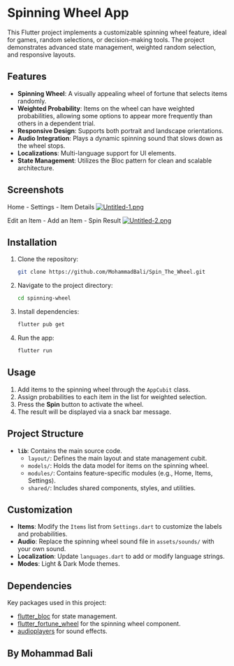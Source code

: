 # Spinning Wheel App

This Flutter project implements a customizable spinning wheel feature, ideal for games, random selections, or decision-making tools. The project demonstrates advanced state management, weighted random selection, and responsive layouts.

## Features

- **Spinning Wheel**: A visually appealing wheel of fortune that selects items randomly.
- **Weighted Probability**: Items on the wheel can have weighted probabilities, allowing some options to appear more frequently than others in a dependent trial.
- **Responsive Design**: Supports both portrait and landscape orientations.
- **Audio Integration**: Plays a dynamic spinning sound that slows down as the wheel stops.
- **Localizations**: Multi-language support for UI elements.
- **State Management**: Utilizes the Bloc pattern for clean and scalable architecture.

## Screenshots

Home - Settings - Item Details
[![Untitled-1.png](https://i.postimg.cc/zD4bDD1W/Untitled-1.png)](https://postimg.cc/s19DwrxD)

Edit an Item - Add an Item - Spin Result
[![Untitled-2.png](https://i.postimg.cc/y8HD9fx8/Untitled-2.png)](https://postimg.cc/BXmZfB2r)


## Installation

1. Clone the repository:
   ```bash
   git clone https://github.com/MohammadBali/Spin_The_Wheel.git
   ```
2. Navigate to the project directory:
   ```bash
   cd spinning-wheel
   ```
3. Install dependencies:
   ```bash
   flutter pub get
   ```
4. Run the app:
   ```bash
   flutter run
   ```

## Usage

1. Add items to the spinning wheel through the `AppCubit` class.
2. Assign probabilities to each item in the list for weighted selection.
3. Press the **Spin** button to activate the wheel.
4. The result will be displayed via a snack bar message.

## Project Structure

- **`lib`**: Contains the main source code.
    - `layout/`: Defines the main layout and state management cubit.
    - `models/`: Holds the data model for items on the spinning wheel.
    - `modules/`: Contains feature-specific modules (e.g., Home, Items, Settings).
    - `shared/`: Includes shared components, styles, and utilities.

## Customization

- **Items**: Modify the `Items` list from `Settings.dart` to customize the labels and probabilities.
- **Audio**: Replace the spinning wheel sound file in `assets/sounds/` with your own sound.
- **Localization**: Update `languages.dart` to add or modify language strings.
- **Modes**: Light & Dark Mode themes.

## Dependencies

Key packages used in this project:
- [flutter_bloc](https://pub.dev/packages/flutter_bloc) for state management.
- [flutter_fortune_wheel](https://pub.dev/packages/flutter_fortune_wheel) for the spinning wheel component.
- [audioplayers](https://pub.dev/packages/audioplayers) for sound effects.



## By Mohammad Bali
